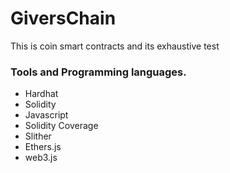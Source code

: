 # GiversChain 
This is coin  smart contracts and its exhaustive test

### Tools and Programming languages.

   * Hardhat
   * Solidity
   * Javascript
   * Solidity Coverage
   * Slither
   * Ethers.js
   * web3.js
